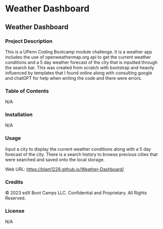 # Weather Dashboard

## Weather Dashboard

### Project Description

This is a UPenn Coding Bootcamp module challenge. It is a weather app includes the use of openweathermap.org api to get the current weather conditions and a 5 day weather forecast of the city that is inputted through the search bar. This was created from scratch with bootstrap and heavily influenced by templates that I found online along with consulting google and chatGPT for help when writing the code and there were errors.

### Table of Contents

N/A

### Installation

N/A

### Usage

Input a city to display the current weather conditions along with a 5 day forecast of the city. There is a search history to browse previous cities that were searched and saved onto the local storage.

Web URL: https://blam1226.github.io/Weather-Dashboard/

### Credits

© 2023 edX Boot Camps LLC. Confidential and Proprietary. All Rights Reserved.

### License

N/A
